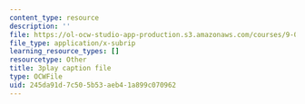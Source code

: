 ```yaml
---
content_type: resource
description: ''
file: https://ol-ocw-studio-app-production.s3.amazonaws.com/courses/9-00sc-introduction-to-psychology-fall-2011/245da91d7c505b53aeb41a899c070962_SXzdOK_J-xE.vtt
file_type: application/x-subrip
learning_resource_types: []
resourcetype: Other
title: 3play caption file
type: OCWFile
uid: 245da91d-7c50-5b53-aeb4-1a899c070962
---
```

